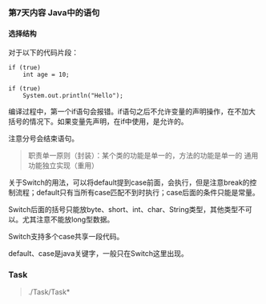 ### 第7天内容 Java中的语句

#### 选择结构

对于以下的代码片段：

```
if (true) 
    int age = 10;

if (true)
    System.out.println("Hello");
```

编译过程中，第一个if语句会报错。if语句之后不允许变量的声明操作，在不加大括号的情况下。如果变量先声明，在if中使用，是允许的。

注意分号会结束语句。

> 职责单一原则（封装）：某个类的功能是单一的，方法的功能是单一的 
> 通用功能独立实现（重用）

关于Switch的用法，可以将default提到case前面，会执行，但是注意break的控制流程；default只有当所有case匹配不到时执行；case后面的条件只能是常量。

Switch后面的括号只能放byte、short、int、char、String类型，其他类型不可以。尤其注意不能放long型数据。

Switch支持多个case共享一段代码。

default、case是java关键字，一般只在Switch这里出现。

### Task

> ./Task/Task*